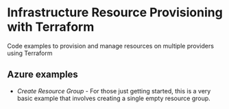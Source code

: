 # Infrastructure Resource Provisioning with Terraform

Code examples to provision and manage resources on multiple providers using
Terraform

## Azure examples

* *Create Resource Group* - For those just getting started, this is a very basic
example that involves creating a single empty resource group.
